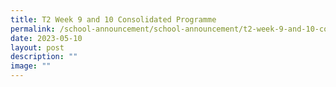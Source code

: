 ```yaml
---
title: T2 Week 9 and 10 Consolidated Programme
permalink: /school-announcement/school-announcement/t2-week-9-and-10-consolidated-programme/
date: 2023-05-10
layout: post
description: ""
image: ""
---
```

